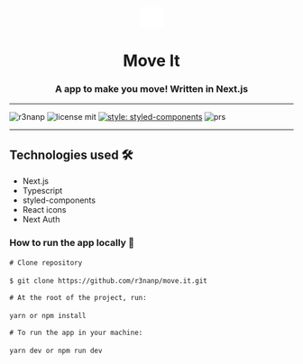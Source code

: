 <p align="center">
<img src="./.github/favicon.png" />
</p>

<div align="center">

# Move It

</div>

<div align="center">

### A app to make you move! Written in **Next.js**

</div>

---

<div align="left">

![r3nanp](https://img.shields.io/badge/r3nanp-move--it-blue?style=for-the-badge&logo=react)
![license mit](https://img.shields.io/github/license/r3nanp/screen-recorder?color=blue&label=LICENSE&logo=github&style=for-the-badge)
[![style: styled-components](https://img.shields.io/badge/style-%F0%9F%92%85%20styled--components-orange.svg?colorB=daa357&colorA=db748e&style=for-the-badge)](https://github.com/styled-components/styled-components)
![prs](https://img.shields.io/static/v1?label=PRs&message=welcome&style=for-the-badge&color=24B36B&labelColor=000000)

</div>

---

## Technologies used 🛠

- Next.js
- Typescript
- styled-components
- React icons
- Next Auth

### How to run the app locally 🤔

```
# Clone repository

$ git clone https://github.com/r3nanp/move.it.git
```

```
# At the root of the project, run:

yarn or npm install
```

```
# To run the app in your machine:

yarn dev or npm run dev
```
